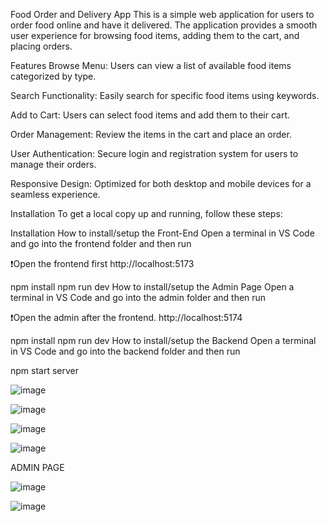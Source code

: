Food Order and Delivery App
This is a simple web application for users to order food online and have it delivered. The application provides a smooth user experience for browsing food items, adding them to the cart, and placing orders.

Features
Browse Menu: Users can view a list of available food items categorized by type.

Search Functionality: Easily search for specific food items using keywords.

Add to Cart: Users can select food items and add them to their cart.

Order Management: Review the items in the cart and place an order.

User Authentication: Secure login and registration system for users to manage their orders.

Responsive Design: Optimized for both desktop and mobile devices for a seamless experience.


Installation
To get a local copy up and running, follow these steps:

Installation
How to install/setup the Front-End
Open a terminal in VS Code and go into the frontend folder and then run

❗Open the frontend first http://localhost:5173

npm install
npm run dev
How to install/setup the Admin Page
Open a terminal in VS Code and go into the admin folder and then run

❗Open the admin after the frontend. http://localhost:5174

npm install
npm run dev
How to install/setup the Backend
Open a terminal in VS Code and go into the backend folder and then run

npm start server

![image](https://github.com/user-attachments/assets/3cf37308-7cbc-4662-a1a4-6d50d179e397)

![image](https://github.com/user-attachments/assets/788c1148-fcfa-48b0-9817-3c59b61288d4)

![image](https://github.com/user-attachments/assets/3e742d92-8a48-4cf2-bfd0-6f84c926d3dd)

![image](https://github.com/user-attachments/assets/7eb534c2-c58c-46cb-a7b4-5171cb07d343)

ADMIN PAGE

![image](https://github.com/user-attachments/assets/9da943dc-a829-41cc-950c-1c51894c23ed)

![image](https://github.com/user-attachments/assets/888efe65-a1e2-4df1-aa2b-cc3936755d82)





